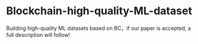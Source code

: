 # Blockchain-high-quality-ML-dataset
Building high-quality ML datasets based on BC，if our paper is accepted, a full description will follow!
